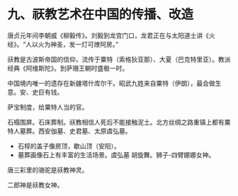 # 九、祆教艺术在中国的传播、改造

唐贞元年间李朝威《柳毅传》。刘毅到龙宫门口，龙君正在与太阳道士讲《火经》。“人以火为神圣，发一灯可燎阿房。” 

祆教是古波斯帝国的信仰，流传于粟特（索格狄亚那）、大夏（巴克特里亚）。教派经典《阿维斯陀》。到萨珊王朝时盛极一时。 

中国境内唯一的遗存在新疆塔什库尔干。昭武九姓来自粟特（伊朗），最会做生意。安、史巨有钱。 

萨宝制度，给粟特人当的官。 

石榻围屏。石床葬制。祆教相信人死后不能接触泥土。北方丝绸之路重镇上都有粟特人墓葬。西安伽墓、史君墓、太原虞弘墓。 

- 石椁的盖子像房顶，歇山顶（安阳）。 
- 墓葬画像石上有丰富的生活场景。虞弘墓 胡旋舞。狮子-四臂娜娜女神。 

唐三彩里的骆驼是祆教神灵。 

二郎神是祆教女神。 
